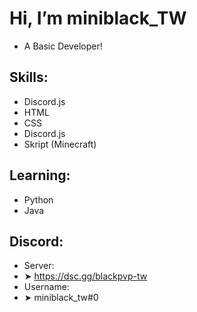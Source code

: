 # Hi, I’m miniblack_TW
- A Basic Developer!
## Skills:
- Discord.js
- HTML
- CSS
- Discord.js
- Skript (Minecraft)
## Learning:
- Python
- Java
## Discord:
- Server:
-    ➤ https://dsc.gg/blackpvp-tw 
- Username:
-    ➤ miniblack_tw#0